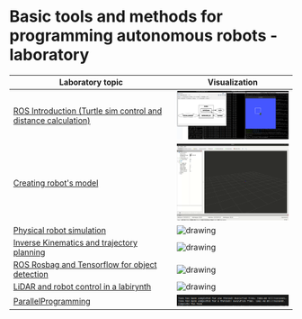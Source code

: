 # Basic tools and methods for programming autonomous robots - laboratory

| Laboratory topic | Visualization |
| ------------- | ------------- | 
| [ROS Introduction (Turtle sim control and distance calculation)](/Lab3) | <img src="/pictures/Lab3_Task4.png" alt="drawing" width="300"/> |
| [Creating robot's model](/Lab4) | <img src="/pictures/lab4.gif" alt="drawing" width="300"/> |
| [Physical robot simulation](/Lab5) | <img src="/pictures/Lab5_Task3.gif" alt="drawing" width="300"/> |
| [Inverse Kinematics and trajectory planning](/Lab6) | <img src="/pictures/PNiMPRA_Lab6_Task2.gif" alt="drawing" width="300"/> |
| [ROS Rosbag and Tensorflow for object detection](/Lab7) | <img src="/pictures/PNiMPRA_Lab7_gif2.gif" alt="drawing" width="300"/> |
| [LiDAR and robot control in a labirynth](/Lab8) | <img src="/pictures/PNiMPRA_Lab8_LIDAR.gif" alt="drawing" width="300"/> |
| [ParallelProgramming](/Lab9) | <img src="/pictures/PNiMPRA_Lab9.png" alt="drawing" width="300"/> |